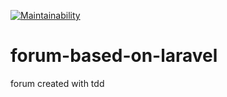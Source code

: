 [![Maintainability](https://api.codeclimate.com/v1/badges/b7a2a3b523ca18783f4b/maintainability)](https://codeclimate.com/github/ravilushqa/forum-based-on-laravel/maintainability)

# forum-based-on-laravel
forum created with tdd
